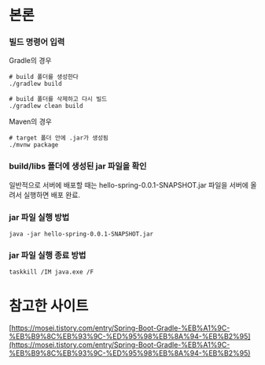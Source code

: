 # 본론

### 빌드 명령어 입력

Gradle의 경우

```shell
# build 폴더를 생성한다
./gradlew build

# build 폴더를 삭제하고 다시 빌드
./gradlew clean build
```

Maven의 경우

```shell
# target 폴더 안에 .jar가 생성됨
./mvnw package
```

### build/libs 폴더에 생성된 jar 파일을 확인

일반적으로 서버에 배포할 때는 hello-spring-0.0.1-SNAPSHOT.jar 파일을 서버에 올려서 실행하면 배포 완료.

### jar 파일 실행 방법

```shell
java -jar hello-spring-0.0.1-SNAPSHOT.jar
```

### jar 파일 실행 종료 방법

```shell
taskkill /IM java.exe /F
```

# 참고한 사이트

[https://mosei.tistory.com/entry/Spring-Boot-Gradle-%EB%A1%9C-%EB%B9%8C%EB%93%9C-%ED%95%98%EB%8A%94-%EB%B2%95](https://mosei.tistory.com/entry/Spring-Boot-Gradle-%EB%A1%9C-%EB%B9%8C%EB%93%9C-%ED%95%98%EB%8A%94-%EB%B2%95)
